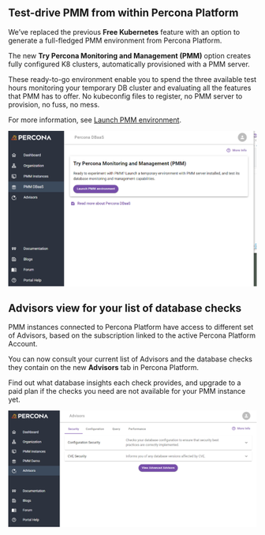 ## Test-drive PMM from within Percona Platform

We’ve replaced the previous **Free Kubernetes** feature with an option to generate a full-fledged PMM environment from Percona Platform.

The new **Try Percona Monitoring and Management (PMM)** option creates fully configured K8 clusters, automatically provisioned with a PMM server.

These ready-to-go environment enable you to spend the three available test hours monitoring your temporary DB cluster and evaluating all the features that PMM has to offer. No kubeconfig files to register, no PMM server to provision, no fuss, no mess. 

For more information, see [Launch PMM environment](../launch_PMM.md).

![New PMM option](../images/PMM_option.png)

## Advisors view for your list of database checks 

PMM instances connected to Percona Platform have access to different set of Advisors, based on the subscription linked to the active Percona Platform Account.

You can now consult your current list of Advisors and the database checks they contain on the new **Advisors** tab in Percona Platform. 

Find out what database insights each check  provides, and upgrade to a paid plan if the checks you need are not available for your PMM instance yet. 

![New Advisors page](../images/advisors_tab.png)